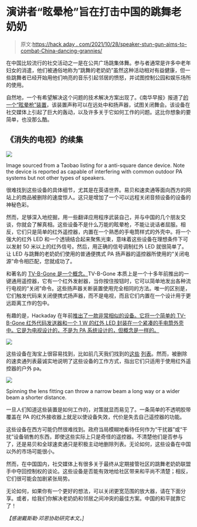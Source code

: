 # 演讲者“眩晕枪”旨在打击中国的跳舞老奶奶

> 原文:[https://hack aday . com/2021/10/28/speaker-stun-gun-aims-to-combat-China-dancing-grannies/](https://hackaday.com/2021/10/28/speaker-stun-gun-aims-to-combat-chinas-dancing-grannies/)

在中国比较流行的社交活动之一是在公共广场跳集体舞。参与者通常是许多中老年妇女的消遣，他们被通俗地称为“跳舞的老奶奶”虽然这种活动相对有益健康，但一些跳舞者已经开始用他们响亮的音乐引起邻居的愤怒，并试图控制公园和娱乐场所的使用。

自然地，一个有希望解决这个问题的技术解决方案出现了。《南华早报》报道了[的一个“眩晕枪”装置](https://www.scmp.com/news/people-culture/trending-china/article/3151243/chinas-dancing-grannies-viral-stun-gun-claims)，该装置声称可以在远处中和扬声器，试图关闭舞会。该设备在社交媒体上引起了巨大的轰动，以及许多关于它如何工作的问题。这比你想象的要简单，也没那么酷。

## 《消失的电视》的续集

![](../Images/f9160a7a893c1f0284af7fb3a5914541.png)

Image sourced from a Taobao listing for a anti-square dance device. Note the device is reported as capable of interfering with common outdoor PA systems but not other types of speakers.

很难找到这些设备的具体细节，尤其是在英语世界。易贝和速卖通等面向西方的网站上的商品被删除的速度惊人。这只是增加了一个可以远程关闭音频设备的设备的神秘色彩。

然而，足够深入地挖掘，用一些翻译应用程序武装自己，并与中国的几个朋友交谈，你就会了解真相。这些设备不是什么万能的眩晕枪，不能让说话者屈服。相反，它们只是简单的红外遥控器，内置在一个熟悉的手电筒样式的外壳中。将一个强大的红外 LED 和一个透镜结合起来聚焦光束，意味着这些设备在理想条件下可以发射 50 米以上的红外信号。然后，用正确的信号调制红外 LED 就很简单了。让 LED 与跳舞的老奶奶们使用的普通便携式 PA 扬声器的遥控器所使用的“关闭电源”命令相匹配，您就成功了。

和著名的 [TV-B-Gone 是一个概念。](https://www.tvbgone.com/)TV-B-Gone 本质上是一个十多年前推出的一键通用遥控器，它有一个红外发射器，当你按住按钮时，它可以简单地发出各种流行电视的“关闭”命令。这些扬声器关断装置使用完全相同的方法。唯一的区别是，它们触发代码来关闭便携式扬声器，而不是电视，而且它们内置在一个设计用于更远距离工作的包中。

有趣的是，Hackaday 在年前[推出了一款非常相似的设备。它将一个简单的 TV-B-Gone 红外代码发送器和一个 1 W 的红外 LED 封装在一个紧凑的手电筒外壳中。它是为电视设计的，不是为 PA 系统设计的，但概念是一样的。](https://hackaday.com/2009/10/07/tv-b-gone-zilla-rar/)

![](../Images/345f64254c4e034b976a22fd714f6194.png)

这些设备在淘宝上很容易找到，比如前几天我们找到的[这些](https://item.taobao.com/item.htm?ut_sk=1.XEVZ/kg0UZwDAAiSVxMzICwN_21380790_1634275636320.Copy.ShareGlobalNavigation_1&id=656351105895&sourceType=item&suid=D666E721-C56E-4AA9-AF5D-A77EA8422262&un=bd75e29b7b09ac7603c6109e527695c7&share_crt_v=1&spm=a2159r.13376460.0.0&sp_tk=VXNqS1hIa2lNdHk=&cpp=1&shareurl=true&short_name=h.feINsZH&bxsign=scdvYF892kemaEDsQCwwXsyfEurrG3aYc-ZMMl8cukZ4a5Cnc6Vzvm1zm5dKCmfZ7fc9arL1T73mMH-3zQt24WztxDbOzUXSGmAD7wsIHzplCA&sm=a7ba28&fbclid=IwAR0CWhG4rnjZ7tkhLK_CXsInE0pGQymnKP-xfi3vq-f153MNV9FWVWFuqZU&app=chrome) [列表](https://item.taobao.com/item.htm?spm=a230r.7195193.1997079397.10.7ded5471nlf4JI&id=644625400919&abbucket=19)。然而，被删除的速卖通列表最诚实地说明了这些设备的工作方式，指出它们只适用于使用红外遥控器的户外 pa。

![](../Images/5d429ede433b94b8c890904578acce04.png)

Spinning the lens fitting can throw a narrow beam a long way or a wider beam a shorter distance.

一旦人们知道这些装置是如何工作的，对策就显而易见了。一条简单的不透明胶带覆盖在 PA 的红外接收器上就足以使设备失效，代价是失去自己遥控器的功能。

这些设备在西方可能仍然很难找到。政府当局模糊地看待任何作为“干扰器”或“干扰”设备销售的东西，即使这些实际上只是奇怪的遥控器。不清楚他们是否参与了，还是易贝和全球速卖通只是积极主动地删除列表。无论如何，这些设备在中国以外的市场可能很小。

然而，在中国国内，社交媒体上有很多关于最终从定期接管社区的跳舞老奶奶联盟手中夺回控制权的谈论。这些设备是否能有效地给社区带来和平尚不清楚；相反，它们很可能会加剧紧张局势。

无论如何，如果你有一个更好的想法，可以关闭更宽范围的放大器，请在下面分享。或者，给我们你解决老奶奶和邻居之间冲突的最佳方案。中国的和平就靠它了！

*【感谢戴斯勒·邓恩协助研究本文。]*